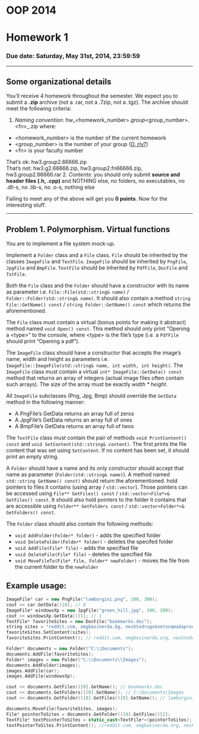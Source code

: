 # OOP 2014
# Homework 1
### Due date: Saturday, May 31st, 2014, 23:59:59
---

## Some organizational details
You’ll receive 4 homework throughout the semester. We expect you to submit a **.zip** archive (not a .rar, not a .7zip, not a .tgz). The archive should meet the following criteria:
1. _Naming convention_: hw_&lt;homework\_number&gt;_.group_&lt;group\_number&gt;_._&lt;fn&gt;_.zip where:
  -	&lt;homework_number&gt; is the number of the current homework
  -	&lt;group_number&gt; is the number of your group ([O, rly?][1])
  -	&lt;fn&gt; is your faculty number

That’s ok: hw3.group2.66666.zip  
That’s not: hw3.g2.66666.zip, hw3.group2.fn66666.zip, hw3.group2.66666.rar
2.	_Contents_: you should only submit **source and header files (.h, .cpp)** and NOTHING else, no folders, no executables, no .dll-s, no .lib-s, no .o-s, nothing else
                                                                           
Failing to meet any of the above will get you **0 points**.
Now for the interesting stuff.

---
## Problem 1. Polymorphism. Virtual functions

You are to implement a file system mock-up. 

Implement a `Folder` class and a `File` class. `File` should be inherited by the classes `ImageFile` and `TextFile`. `ImageFile` should be inherited by `PngFile`, `JpgFile` and `BmpFile`. `TextFile` should be inherited by `PdfFile`, `DocFile` and `TxtFile`.

Both the `File` class and the `Folder` should have a constructor with its name as parameter i.e. `File::File(std::string& name)` / `Folder::Folder(std::string& name)`. It should also contain a method `string File::GetName() const` / `string Folder::GetName() const` which returns the aforementioned.

The `File` class must contain a virtual (bonus points for making it abstract) method named `void Open() const`. This method should only print “Opening a &lt;type&gt;” to the console, where &lt;type&gt; is the file’s type (i.e. a `PdfFile` should print “Opening a pdf”).

The `ImageFile` class should have a constructor that accepts the image’s name, width and height as parameters i.e. `ImageFile::ImageFile(std::string& name, int width, int height)`. The `ImageFile` class must contain a virtual `int* ImageFile::GetData() const` method that returns an array of integers (actual image files often contain such arrays). The size of the array must be exactly _width * height_.

All `ImageFile` subclasses (Png, Jpg, Bmp) should override the `GetData` method in the following manner:
-	A PngFile’s GetData returns an array full of zeros
-	A JpgFile’s GetData returns an array full of ones
-	A BmpFile’s GetData returns an array full of twos

The `TextFile` class must contain the pair of methods `void PrintContent() const` and `void SetContent(std::string& content)`. The first prints the file content that was set using `SetContent`. If no content has been set, it should print an empty string.

A `Folder` should have a name and its only constructor should accept that name as parameter (`Folder(std::string& name)`). A method named `std::string GetName() const)` should return the aforementioned. hold pointers to files it contains  (using array / `std::vector`). Those pointers can be accessed using `File** GetFiles() const` / `std::vector<File*>& GetFiles() const`. It should also hold pointers to the folder it contains that are accessible using `Folder** GetFolders const` / `std::vector<Folder*>& GetFolders() const`.

The `Folder` class should also contain the following methods:
- `void AddFolder(Folder* folder)` - adds the specified folder
- `void DeleteFolder(Folder* folder)` - deletes the specifed folder
- `void AddFile(File* file)` - adds the specified file
- `void DeleteFile(File* file)` - deletes the specified file
- `void MoveFileTo(File* file, Folder* newFolder)` - moves the file from the current folder to the `newFolder` 

## Example usage:

```c++
ImageFile* car = new PngFile("lamborgini.png", 200, 300);
cout << car.GetData()[0]; // 0
ImageFile* windowsXp = new JpgFile("green_hill.jpg", 100, 200);
cout << windowsXp.GetData()[1]; // 1
TextFile* favoriteSites = new DocFile("bookmarks.doc");
string sites = "reddit.com, omgbasinerda.bg, neshtodrugokoetonqmadaprochete.net, pornhub.com";
favoriteSites.SetContent(sites);
favoriteSites.PrintContent(); // reddit.com, omgbasinerda.org, neshtodrugokoetonqmadaprochetete.net, pornhub.com

Folder* documents = new Folder("C:\\Documents");
documents.AddFile(favoriteSites);
Folder* images = new Folder("C:\\Documents\\Images");
documents.AddFolder(images);
images.AddFile(car);
images.AddFile(windowsXp);

cout << documents.GetFiles()[0].GetName(); // bookmarks.doc
cout << documents.GetFolders()[0].GetName(); // C:\Documents\Images
cout << documents.GetFolder()[0].GetFiles()[0].GetName(); // lamborgini.png

documents.MoveFile(favoriteSites, images);
File* pointerToSites = documents.GetFolder()[0].GetFiles()[2];
TextFile* textPointerToSites = static_cast<TextFile*>(pointerToSites);
textPointerToSites.PrintContent(); //reddit.com, omgbasinerda.org, neshtodrugokoetonqmadaprochete.net, pornhub.com
```


[1]: http://img3.wikia.nocookie.net/__cb20070106155834/uncyclopedia/images/archive/1/15/20070526081818!CaptainobviousChooseOption.jpg
